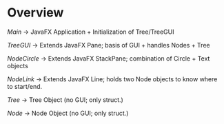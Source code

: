 # Overview

*Main*  ->  JavaFX Application + Initialization of Tree/TreeGUI

*TreeGUI* -> Extends JavaFX Pane; basis of GUI + handles Nodes + Tree

*NodeCircle* -> Extends JavaFX StackPane; combination of Circle + Text objects

*NodeLink* -> Extends JavaFX Line; holds two Node objects to know where to start/end.




*Tree* -> Tree Object (no GUI; only struct.)

*Node* -> Node Object (no GUI; only struct.)
